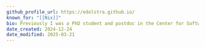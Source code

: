 ```yaml
---
github_profile_url: https://edolstra.github.io/
known_for: "[[Nix]]"
bio: Previously I was a PhD student and postdoc in the Center for Software Technology at Utrecht University, a postdoc at the Software Engineering Research Group in the Department of Software Technology, Delft University of Technology, and a computer scientist at LogicBlox.
date_created: 2024-12-24
date_modified: 2025-03-21
---
```

